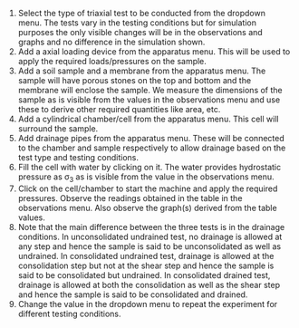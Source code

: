 1. Select the type of triaxial test to be conducted from the dropdown menu. The tests vary in the testing conditions but for simulation purposes the only visible changes will be in the observations and graphs and no difference in the simulation shown.
2. Add a axial loading device from the apparatus menu. This will be used to apply the required loads/pressures on the sample.
3. Add a soil sample and a membrane from the apparatus menu. The sample will have porous stones on the top and bottom and the membrane will enclose the sample. We measure the dimensions of the sample as is visible from the values in the observations menu and use these to derive other required quantities like area, etc.
4. Add a cylindrical chamber/cell from the apparatus menu. This cell will surround the sample.
5. Add drainage pipes from the apparatus menu. These will be connected to the chamber and sample respectively to allow drainage based on the test type and testing conditions. 
6. Fill the cell with water by clicking on it. The water provides hydrostatic pressure as σ<sub>3</sub> as is visible from the value in the observations menu.
7. Click on the cell/chamber to start the machine and apply the required pressures. Observe the readings obtained in the table in the observations menu. Also observe the graph(s) derived from the table values.
8. Note that the main difference between the three tests is in the drainage conditions. In unconsolidated undrained test, no drainage is allowed at any step and hence the sample is said to be unconsolidated as well as undrained. In consolidated undrained test, drainage is allowed at the consolidation step but not at the shear step and hence the sample is said to be consolidated but undrained. In consolidated drained test, drainage is allowed at both the consolidation as well as the shear step and hence the sample is said to be consolidated and drained.
9. Change the value in the dropdown menu to repeat the experiment for different testing conditions.
